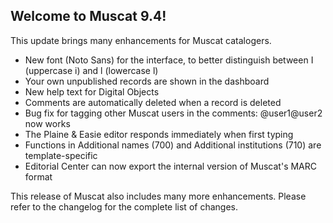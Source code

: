 ## Welcome to Muscat 9.4!

This update brings many enhancements for Muscat catalogers.

* New font (Noto Sans) for the interface, to better distinguish between I (uppercase i) and l (lowercase l)
* Your own unpublished records are shown in the dashboard
* New help text for Digital Objects
* Comments are automatically deleted when a record is deleted
* Bug fix for tagging other Muscat users in the comments: @user1@user2 now works
* The Plaine & Easie editor responds immediately when first typing
* Functions in Additional names (700) and Additional institutions (710) are template-specific
* Editorial Center can now export the internal version of Muscat's MARC format

This release of Muscat also includes many more enhancements. Please refer to the changelog for the complete list of changes.
